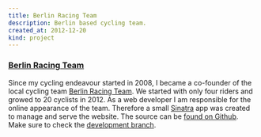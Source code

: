 ```yaml
---
title: Berlin Racing Team
description: Berlin based cycling team.
created_at: 2012-12-20
kind: project
---
```


<article class="row">
<section class="twothird centered">

### [Berlin Racing Team][1]

Since my cycling endeavour started in 2008, I became a co-founder of the local cycling team [Berlin Racing Team][1]. We started with only four riders and growed to 20 cyclists in 2012. As a web developer I am responsible for the online appearance of the team. Therefore a small [Sinatra][2] app was created to manage and serve the website. The source can be [found on Github][3]. Make sure to check the [development branch][4].

</section>
</article>

  [1]: http://berlinracingteam.de "Berlin Racing Team"
  [2]: http://www.sinatrarb.com "Sinatra - Classy web-development dressed in a DSL"
  [3]: https://github.com/dabio/berlinracingteam "Berlin Racing Team repository"
  [4]: https://github.com/dabio/berlinracingteam/tree/development "Development branch of the Berlin Racing Team website"

